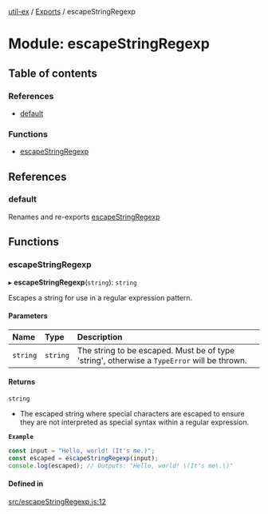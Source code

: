 [util-ex](../README.md) / [Exports](../modules.md) / escapeStringRegexp

# Module: escapeStringRegexp

## Table of contents

### References

- [default](escapeStringRegexp.md#default)

### Functions

- [escapeStringRegexp](escapeStringRegexp.md#escapestringregexp)

## References

### default

Renames and re-exports [escapeStringRegexp](escapeStringRegexp.md#escapestringregexp)

## Functions

### escapeStringRegexp

▸ **escapeStringRegexp**(`string`): `string`

Escapes a string for use in a regular expression pattern.

#### Parameters

| Name | Type | Description |
| :------ | :------ | :------ |
| `string` | `string` | The string to be escaped. Must be of type 'string', otherwise a `TypeError` will be thrown. |

#### Returns

`string`

- The escaped string where special characters are escaped to ensure they are not interpreted as special syntax within a regular expression.

**`Example`**

```ts
const input = "Hello, world! (It's me.)";
const escaped = escapeStringRegexp(input);
console.log(escaped); // Outputs: "Hello, world! \(It's me\.\)"
```

#### Defined in

[src/escapeStringRegexp.js:12](https://github.com/snowyu/util-ex.js/blob/bfdf9ef/src/escapeStringRegexp.js#L12)
